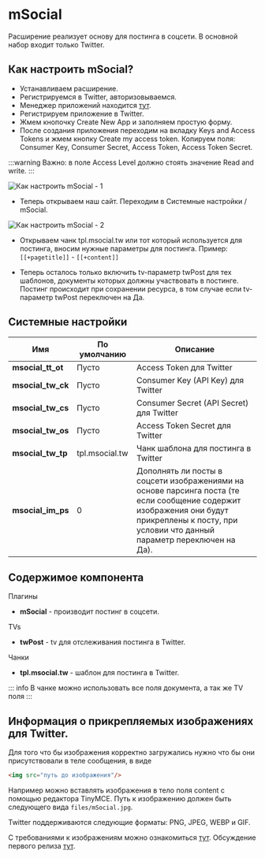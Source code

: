 # mSocial

Расширение реализует основу для постинга в соцсети. В основной набор входит только Twitter.

## Как настроить mSocial?

* Устанавливаем расширение.
* Регистрируемся в Twitter, авторизовываемся.
* Менеджер приложений находится [тут](https://apps.twitter.com/).
* Регистрируем приложение в Twitter.
* Жмем кнопочку Create New App и заполняем простую форму.
* После создания приложения переходим на вкладку Keys and Access Tokens и жмем кнопку Create my access token. Копируем поля: Consumer Key, Consumer Secret, Access Token, Access Token Secret.

:::warning Важно:
в поле Access Level должно стоять значение Read and write.
:::

![Как настроить mSocial - 1](https://file.modx.pro/files/1/1/8/118dc35db2127bd1a16c557a8b86e0e0.png)

* Теперь открываем наш сайт. Переходим в Системные настройки / mSocial.

![ Как настроить mSocial - 2](https://file.modx.pro/files/e/7/a/e7a3b081010c426a93bc7602bd63ab66.png)

* Открываем чанк tpl.msocial.tw или тот который используется для постинга, вносим нужные параметры для постинга. Пример: `[[+pagetitle]]` - `[[+content]]`

* Теперь осталось только включить tv-параметр twPost для тех шаблонов, документы которых должны участвовать в постинге. Постинг происходит при сохранении ресурса, в том случае если tv-параметр twPost переключен на Да.

## Системные настройки

| Имя               | По умолчанию   | Описание                                                                                                                                                                                      |
|-------------------|----------------|-----------------------------------------------------------------------------------------------------------------------------------------------------------------------------------------------|
| **msocial_tt_ot** | Пусто          | Access Token для Twitter                                                                                                                                                                      |
| **msocial_tw_ck** | Пусто          | Consumer Key (API Key) для Twitter                                                                                                                                                            |
| **msocial_tw_cs** | Пусто          | Consumer Secret (API Secret) для Twitter                                                                                                                                                      |
| **msocial_tw_os** | Пусто          | Access Token Secret для Twitter                                                                                                                                                               |
| **msocial_tw_tp** | tpl.msocial.tw | Чанк шаблона для постинга в Twitter                                                                                                                                                           |
| **msocial_im_ps** | 0              | Дополнять ли посты в соцсети изображениями на основе парсинга поста (те если сообщение содержит изображения они будут прикреплены к посту, при условии что данный параметр переключен на Да). |

## Содержимое компонента

Плагины

* **mSocial** - производит постинг в соцсети.

TVs

* **twPost** - tv для отслеживания постинга в Twitter.

Чанки

* **tpl.msocial.tw** - шаблон для постинга в Twitter.

::: info
В чанке можно использовать все поля документа, а так же TV поля
:::

## Информация о прикрепляемых изображениях для Twitter.

Для того что бы изображения корректно загружались нужно что бы они присутствовали в теле сообщения, в виде

```html
<img src="путь до изображения"/>
```

Например можно вставлять изображения в тело поля content с помощью редактора TinyMCE. Путь к изображению должен быть следующего вида `files/mSocial.jpg`.

Twitter поддерживаются следующие форматы: PNG, JPEG, WEBP и GIF.

С требованиями к изображениям можно ознакомиться [тут](https://dev.twitter.com/rest/public/uploading-media/).
Обсуждение первого релиза [тут](https://modx.pro/solutions/7782-msocial-first-release/).
